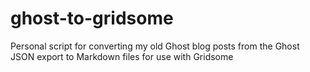 # ghost-to-gridsome
Personal script for converting my old Ghost blog posts from the Ghost JSON export to Markdown files for use with Gridsome

